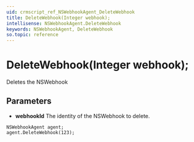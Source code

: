 ```yaml
---
uid: crmscript_ref_NSWebhookAgent_DeleteWebhook
title: DeleteWebhook(Integer webhook);
intellisense: NSWebhookAgent.DeleteWebhook
keywords: NSWebhookAgent, DeleteWebhook
so.topic: reference
---
```


# DeleteWebhook(Integer webhook);

Deletes the NSWebhook
 
## Parameters

* **webhookId** The identity of the NSWebhook to delete.

```crmscript
NSWebhookAgent agent;
agent.DeleteWebhook(123);
```

